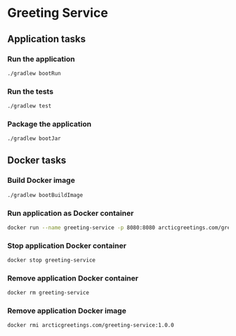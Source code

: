 # Greeting Service

## Application tasks

### Run the application

```bash
./gradlew bootRun
```

### Run the tests

```bash
./gradlew test
```

### Package the application

```bash
./gradlew bootJar
```

## Docker tasks

### Build Docker image

```bash
./gradlew bootBuildImage
```

### Run application as Docker container

```bash
docker run --name greeting-service -p 8080:8080 arcticgreetings.com/greeting-service:1.0.0
```

### Stop application Docker container

```bash
docker stop greeting-service
```

### Remove application Docker container

```bash
docker rm greeting-service
```

### Remove application Docker image

```bash
docker rmi arcticgreetings.com/greeting-service:1.0.0
```